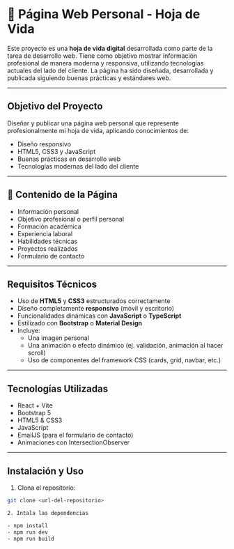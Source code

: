 # 💼 Página Web Personal - Hoja de Vida

Este proyecto es una **hoja de vida digital** desarrollada como parte de la tarea de desarrollo web. Tiene como objetivo mostrar información profesional de manera moderna y responsiva, utilizando tecnologías actuales del lado del cliente. La página ha sido diseñada, desarrollada y publicada siguiendo buenas prácticas y estándares web.

---

## Objetivo del Proyecto

Diseñar y publicar una página web personal que represente profesionalmente mi hoja de vida, aplicando conocimientos de:

- Diseño responsivo
- HTML5, CSS3 y JavaScript
- Buenas prácticas en desarrollo web
- Tecnologías modernas del lado del cliente

---

## 🧾 Contenido de la Página

- Información personal 
- Objetivo profesional o perfil personal
- Formación académica
- Experiencia laboral
- Habilidades técnicas 
- Proyectos realizados 
- Formulario de contacto

---

## Requisitos Técnicos

- Uso de **HTML5** y **CSS3** estructurados correctamente
- Diseño completamente **responsivo** (móvil y escritorio)
- Funcionalidades dinámicas con **JavaScript** o **TypeScript**
- Estilizado con **Bootstrap** o **Material Design**
- Incluye:
  - Una imagen personal
  - Una animación o efecto dinámico (ej. validación, animación al hacer scroll)
  - Uso de componentes del framework CSS (cards, grid, navbar, etc.)

---

## Tecnologías Utilizadas

- React + Vite  
- Bootstrap 5  
- HTML5 & CSS3  
- JavaScript  
- EmailJS (para el formulario de contacto)  
- Animaciones con IntersectionObserver  

---

## Instalación y Uso

1. Clona el repositorio:

```bash
git clone <url-del-repositorio>

2. Intala las dependencias

- npm install
- npm run dev
- npm run build
